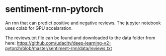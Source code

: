 # sentiment-rnn-pytorch
An rnn that can predict positive and negative reviews.
The jupyter notebook uses colab for GPU accelaration.

The reviews.txt file can be found and downloaded to the data folder from here: https://github.com/udacity/deep-learning-v2-pytorch/blob/master/sentiment-rnn/data/reviews.txt
